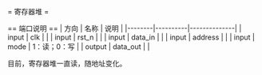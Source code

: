 = 寄存器堆 =

== 端口说明 ==
| 方向   | 名称     | 说明         |
|--------|----------|--------------|
| input  | clk      |              |
| input  | rst_n    |              |
| input  | data_in  |              |
| input  | address  |              |
| input  | mode     | 1：读；0：写 |
| output | data_out |              |

目前，寄存器堆一直读，随地址变化。
